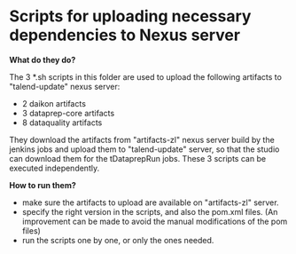 Scripts for uploading necessary dependencies to Nexus server
===================

**What do they do?**

The 3 *.sh scripts in this folder are used to upload the following artifacts to "talend-update" nexus server:
- 2 daikon artifacts
- 3 dataprep-core artifacts
- 8 dataquality artifacts

They download the artifacts from "artifacts-zl" nexus server build by the jenkins jobs and upload them to "talend-update" server, so that the studio can download them for the tDataprepRun jobs. These 3 scripts can be executed independently.



**How to run them?**
- make sure the artifacts to upload are available on "artifacts-zl" server.
- specify the right version in the scripts, and also the pom.xml files. (An improvement can be made to avoid the manual modifications of the pom files)
- run the scripts one by one, or only the ones needed.


